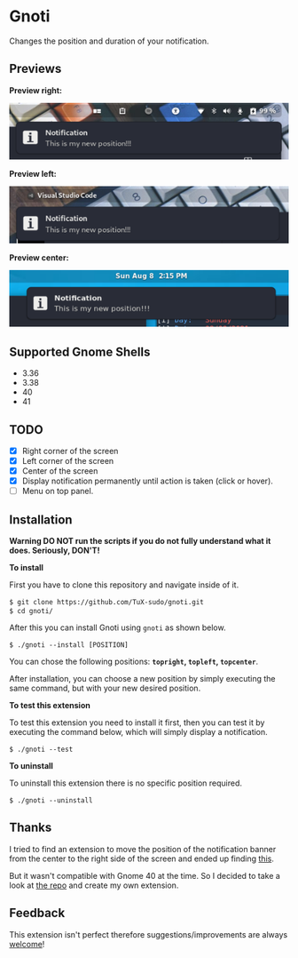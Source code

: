 # Gnoti
Changes the position and duration of your notification.

## Previews
**Preview right:**

![preview-right](./screenshots/right.png)

**Preview left:**

![preview-left](./screenshots/left.png)

**Preview center:**

![preview-left](./screenshots/center.png)

## Supported Gnome Shells
- 3.36
- 3.38
- 40
- 41

## TODO

- [X] Right corner of the screen
- [X] Left corner of the screen
- [X] Center of the screen
- [X] Display notification permanently until action is taken (click or hover).
- [ ] Menu on top panel.

## Installation
**Warning DO NOT run the scripts if you do not fully understand what it does. Seriously, DON'T!**

**To install**

First you have to clone this repository and navigate inside of it.
```
$ git clone https://github.com/TuX-sudo/gnoti.git
$ cd gnoti/
```

After this you can install Gnoti using `gnoti` as shown below.
```
$ ./gnoti --install [POSITION]
```
You can chose the following positions: **`topright`, `topleft`, `topcenter`**.

After installation, you can choose a new position by simply executing the same command, but with your new desired position.

**To test this extension**

To test this extension you need to install it first, then you can test it by executing the command below, which will simply display a notification.
```
$ ./gnoti --test
```

**To uninstall**

To uninstall this extension there is no specific position required.
```
$ ./gnoti --uninstall
```

## Thanks
I tried to find an extension to move the position of the  notification banner from the center to the right side of the screen and ended up finding [this](https://github.com/brunodrugowick/notification-position-gnome-extension).

But it wasn't compatible with Gnome 40 at the time. So I decided to take a look at [the repo](https://github.com/brunodrugowick/notification-position-gnome-extension) and create my own extension.

## Feedback
This extension isn't perfect therefore suggestions/improvements are always [welcome](https://github.com/TuX-sudo/gnoti/issues)!
